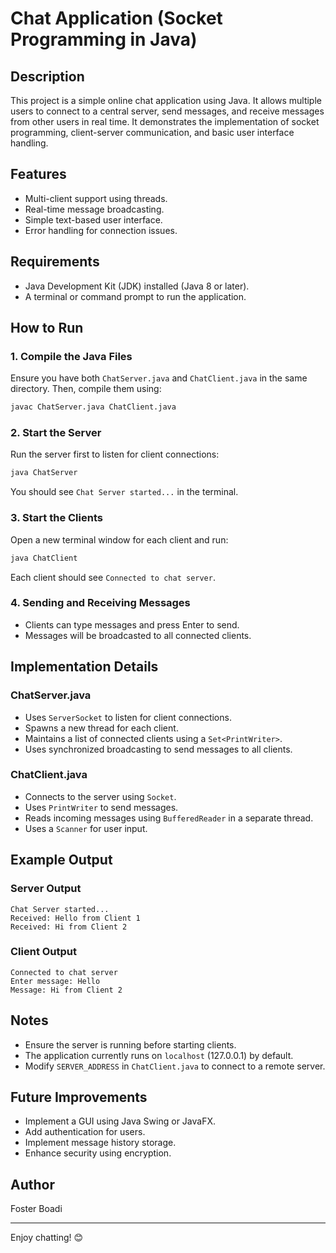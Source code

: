 # Chat Application (Socket Programming in Java)

## Description
This project is a simple online chat application using Java. It allows multiple users to connect to a central server, send messages, and receive messages from other users in real time. It demonstrates the implementation of socket programming, client-server communication, and basic user interface handling.

## Features
- Multi-client support using threads.
- Real-time message broadcasting.
- Simple text-based user interface.
- Error handling for connection issues.

## Requirements
- Java Development Kit (JDK) installed (Java 8 or later).
- A terminal or command prompt to run the application.

## How to Run

### 1. Compile the Java Files
Ensure you have both `ChatServer.java` and `ChatClient.java` in the same directory. Then, compile them using:
```sh
javac ChatServer.java ChatClient.java
```

### 2. Start the Server
Run the server first to listen for client connections:
```sh
java ChatServer
```
You should see `Chat Server started...` in the terminal.

### 3. Start the Clients
Open a new terminal window for each client and run:
```sh
java ChatClient
```
Each client should see `Connected to chat server`.

### 4. Sending and Receiving Messages
- Clients can type messages and press Enter to send.
- Messages will be broadcasted to all connected clients.

## Implementation Details
### **ChatServer.java**
- Uses `ServerSocket` to listen for client connections.
- Spawns a new thread for each client.
- Maintains a list of connected clients using a `Set<PrintWriter>`.
- Uses synchronized broadcasting to send messages to all clients.

### **ChatClient.java**
- Connects to the server using `Socket`.
- Uses `PrintWriter` to send messages.
- Reads incoming messages using `BufferedReader` in a separate thread.
- Uses a `Scanner` for user input.

## Example Output
### Server Output
```
Chat Server started...
Received: Hello from Client 1
Received: Hi from Client 2
```

### Client Output
```
Connected to chat server
Enter message: Hello
Message: Hi from Client 2
```

## Notes
- Ensure the server is running before starting clients.
- The application currently runs on `localhost` (127.0.0.1) by default.
- Modify `SERVER_ADDRESS` in `ChatClient.java` to connect to a remote server.

## Future Improvements
- Implement a GUI using Java Swing or JavaFX.
- Add authentication for users.
- Implement message history storage.
- Enhance security using encryption.

## Author
Foster Boadi

---
Enjoy chatting! 😊

